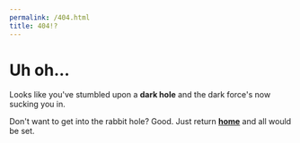 ```yaml
---
permalink: /404.html
title: 404!?
---
```


# Uh oh...

Looks like you've stumbled upon a **dark hole** and the dark force's now sucking you in.

Don't want to get into the rabbit hole? Good. Just return [**home**](/) and all would be set.
